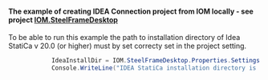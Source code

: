 #### The example of creating IDEA Connection project from IOM locally - see project [IOM.SteelFrameDesktop](https://github.com/idea-statica/iom-examples/tree/master/IOM_SteelFrame1/IOM.SteelFrameDesktop)

To be able to run this example the path to installation directory of Idea StatiCa v 20.0 (or higher) must by set correcty set in the project setting.

```C#
			IdeaInstallDir = IOM.SteelFrameDesktop.Properties.Settings.Default.IdeaInstallDir;
			Console.WriteLine("IDEA StatiCa installation directory is '{0}'", IdeaInstallDir);
```


